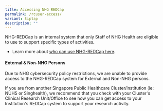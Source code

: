 ```yaml
---
title: Accessing NHG REDCap
permalink: /rcuser-access/
variant: tiptap
description: ""
---
```

<p></p>
<p>NHG-REDCap is an internal system that only Staff of NHG Health are eligible
to use to support specific types of activities.&nbsp;</p>
<ul data-tight="true" class="tight">
<li>
<p>Learn more about <a href="https://redcapsupport.gri.nhg.com.sg/who-can-use-nhg-redcap/" rel="noopener nofollow" target="_blank">who can use NHG-REDCap here</a>.</p>
</li>
</ul>
<p></p>
<h4><strong>External &amp; Non-NHG Persons</strong></h4>
<p>Due to NHG cybersecurity policy restrictions, we are unable to provide
access to the NHG-REDCap system for External and Non-NHG persons.</p>
<p>If you are from another Singapore Public Healthcare Cluster/Institution
(ie: NUHS or Singhealth), we recommend that you check with your Cluster's
Clinical Research Unit/Office to see how you can get access to your Institution's
REDCap system to support your research activity.</p>
<p></p>
<p></p>